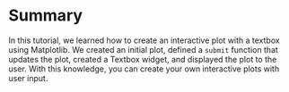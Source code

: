 # Summary

In this tutorial, we learned how to create an interactive plot with a textbox using Matplotlib. We created an initial plot, defined a `submit` function that updates the plot, created a Textbox widget, and displayed the plot to the user. With this knowledge, you can create your own interactive plots with user input.
